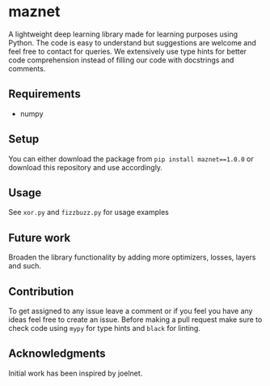 # maznet
A lightweight deep learning library made for learning
purposes using Python. The code is easy to understand
but suggestions are welcome and feel free to contact for
queries. We extensively use type hints for better code
comprehension instead of filling our code with docstrings
and comments.

## Requirements
 - numpy

## Setup
You can either download the package from 
`pip install maznet==1.0.0`
or download this repository and use accordingly.

## Usage
See `xor.py` and `fizzbuzz.py` for usage examples

## Future work
Broaden the library functionality by adding more optimizers,
losses, layers and such.

## Contribution
To get assigned to any issue leave a comment or if
you feel you have any ideas feel free to create an issue.
Before making a pull request make sure to check code using
`mypy` for type hints and `black` for linting.

## Acknowledgments
Initial work has been inspired by joelnet.
